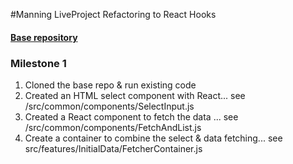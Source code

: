 #Manning LiveProject Refactoring to React Hooks


#### [Base repository](https://github.com/valentinogagliardi/refactoring-to-react-hooks-base)

### Milestone 1
1. Cloned the base repo & run existing code
2. Created an HTML select component with React... see /src/common/components/SelectInput.js
3. Created a React component to fetch the data ... see /src/common/components/FetchAndList.js
4. Create a container to combine the select & data fetching... see src/features/InitialData/FetcherContainer.js


